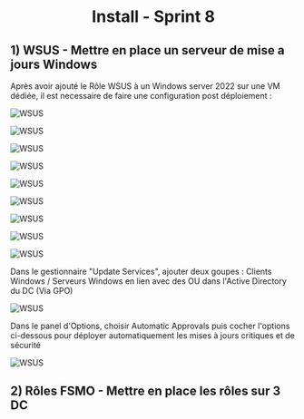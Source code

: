 <div align="center"><H1> Install -  Sprint 8 </H1></div>

## 1) WSUS - Mettre en place un serveur de mise a jours Windows

Après avoir ajouté le Rôle WSUS à un Windows server 2022 sur une VM dédiée, il est necessaire de faire une configuration post déploiement :

![WSUS](https://github.com/WildCodeSchool/TSSR-ANGOU-P3-G1/blob/main/SCREENS-PAR-SPRINT/SCREENS-SPRINT8/wsus1.png)

![WSUS](https://github.com/WildCodeSchool/TSSR-ANGOU-P3-G1/blob/main/SCREENS-PAR-SPRINT/SCREENS-SPRINT8/wsus2.png)

![WSUS](https://github.com/WildCodeSchool/TSSR-ANGOU-P3-G1/blob/main/SCREENS-PAR-SPRINT/SCREENS-SPRINT8/wsus3.png)

![WSUS](https://github.com/WildCodeSchool/TSSR-ANGOU-P3-G1/blob/main/SCREENS-PAR-SPRINT/SCREENS-SPRINT8/wsus4.png)

![WSUS](https://github.com/WildCodeSchool/TSSR-ANGOU-P3-G1/blob/main/SCREENS-PAR-SPRINT/SCREENS-SPRINT8/wsus5.png)

![WSUS](https://github.com/WildCodeSchool/TSSR-ANGOU-P3-G1/blob/main/SCREENS-PAR-SPRINT/SCREENS-SPRINT8/wsus6.png)

![WSUS](https://github.com/WildCodeSchool/TSSR-ANGOU-P3-G1/blob/main/SCREENS-PAR-SPRINT/SCREENS-SPRINT8/wsus7.png)

![WSUS](https://github.com/WildCodeSchool/TSSR-ANGOU-P3-G1/blob/main/SCREENS-PAR-SPRINT/SCREENS-SPRINT8/wsus8.png)

![WSUS](https://github.com/WildCodeSchool/TSSR-ANGOU-P3-G1/blob/main/SCREENS-PAR-SPRINT/SCREENS-SPRINT8/wsus9.png)

Dans le gestionnaire "Update Services", ajouter deux goupes : Clients Windows / Serveurs Windows en lien avec des OU dans l'Active Directory du DC (Via GPO)

![WSUS](https://github.com/WildCodeSchool/TSSR-ANGOU-P3-G1/blob/main/SCREENS-PAR-SPRINT/SCREENS-SPRINT8/wsus10.png)

Dans le panel d'Options, choisir Automatic Approvals puis cocher l'options ci-dessous pour déployer automatiquement les mises à jours critiques et de sécurité

![WSUS](https://github.com/WildCodeSchool/TSSR-ANGOU-P3-G1/blob/main/SCREENS-PAR-SPRINT/SCREENS-SPRINT8/wsus11.png)


## 2) Rôles FSMO - Mettre en place les rôles sur 3 DC


